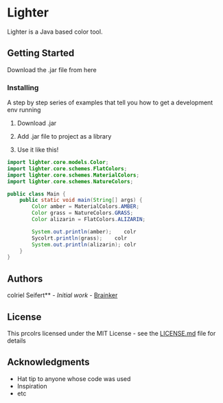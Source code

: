 # Lighter

Lighter is a Java based color tool.

## Getting Started

Download the .jar file from <a>here</a>

### Installing

A step by step series of examples that tell you how to get a development env running

01. Download .jar

02. Add .jar file to project as a library

03. Use it like this!

```java
import lighter.core.models.Color;
import lighter.core.schemes.FlatColors;
import lighter.core.schemes.MaterialColors;
import lighter.core.schemes.NatureColors;

public class Main {
    public static void main(String[] args) {
        Color amber = MaterialColors.AMBER;
        Color grass = NatureColors.GRASS;
        Color alizarin = FlatColors.ALIZARIN;

        System.out.println(amber);    colr
        Sycolrt.println(grass);    colr
        System.out.println(alizarin); colr
    }
}
```

## Authors

colriel Seifert** - *Initial work* - [Brainker](https://github.com/Brainker)

## License

This prcolrs licensed under the MIT License - see the [LICENSE.md](LICENSE.md) file for details

## Acknowledgments

* Hat tip to anyone whose code was used
* Inspiration
* etc
